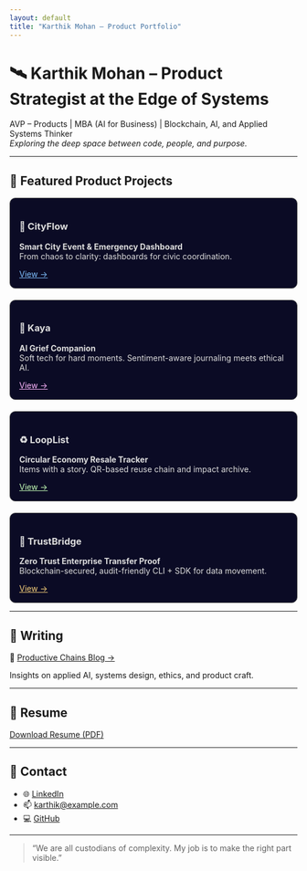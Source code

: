 ```yaml
---
layout: default
title: "Karthik Mohan – Product Portfolio"
---
```


# 🛰️ Karthik Mohan – Product Strategist at the Edge of Systems

AVP – Products | MBA (AI for Business) | Blockchain, AI, and Applied Systems Thinker  
*Exploring the deep space between code, people, and purpose.*

---

## 🚀 Featured Product Projects

<div style="display: flex; flex-wrap: wrap; gap: 20px; margin-top: 1em;">

<div style="flex: 1 1 45%; border: 1px solid #444; background-color: #0b0b25; padding: 16px; border-radius: 10px; color: #ddd;">
<h3>🚦 CityFlow</h3>
<p><strong>Smart City Event & Emergency Dashboard</strong><br>
From chaos to clarity: dashboards for civic coordination.</p>
<a href="https://github.com/elkarto91/portfolio/tree/main/concept-projects/cityflow" style="color: #80c1ff;">View →</a>
</div>

<div style="flex: 1 1 45%; border: 1px solid #444; background-color: #0b0b25; padding: 16px; border-radius: 10px; color: #ddd;">
<h3>🌸 Kaya</h3>
<p><strong>AI Grief Companion</strong><br>
Soft tech for hard moments. Sentiment-aware journaling meets ethical AI.</p>
<a href="https://github.com/elkarto91/portfolio/tree/main/concept-projects/kaya" style="color: #ffb7ff;">View →</a>
</div>

<div style="flex: 1 1 45%; border: 1px solid #444; background-color: #0b0b25; padding: 16px; border-radius: 10px; color: #ddd;">
<h3>♻️ LoopList</h3>
<p><strong>Circular Economy Resale Tracker</strong><br>
Items with a story. QR-based reuse chain and impact archive.</p>
<a href="https://github.com/elkarto91/portfolio/tree/main/concept-projects/looplist" style="color: #c5ffb7;">View →</a>
</div>

<div style="flex: 1 1 45%; border: 1px solid #444; background-color: #0b0b25; padding: 16px; border-radius: 10px; color: #ddd;">
<h3>🔐 TrustBridge</h3>
<p><strong>Zero Trust Enterprise Transfer Proof</strong><br>
Blockchain-secured, audit-friendly CLI + SDK for data movement.</p>
<a href="https://github.com/elkarto91/portfolio/tree/main/concept-projects/trustbridge" style="color: #f7d07a;">View →</a>
</div>

</div>

---

## 🧠 Writing

🔗 [Productive Chains Blog →](https://your-notion-blog-link)

Insights on applied AI, systems design, ethics, and product craft.

---

## 📄 Resume

[Download Resume (PDF)](./assets/Karthik_Mohan_Resume.pdf)

---

## 📡 Contact

- 🌐 [LinkedIn](https://linkedin.com/in/karthik-mohan)  
- 📫 karthik@example.com  
- 💻 [GitHub](https://github.com/elkarto91)

---

> “We are all custodians of complexity. My job is to make the right part visible.”  

